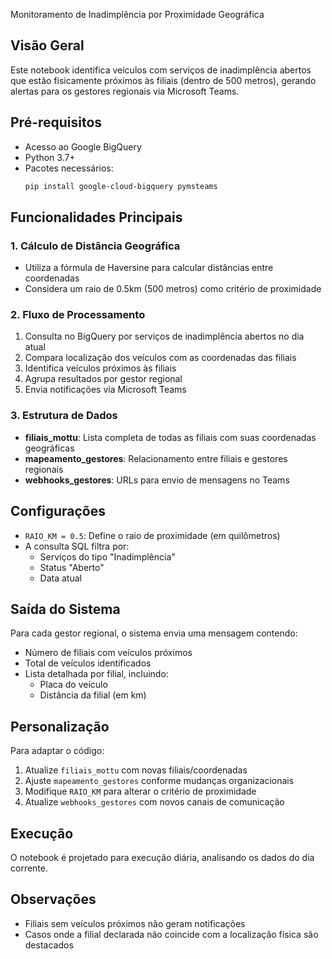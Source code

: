  Monitoramento de Inadimplência por Proximidade Geográfica

## Visão Geral
Este notebook identifica veículos com serviços de inadimplência abertos que estão fisicamente próximos às filiais (dentro de 500 metros), gerando alertas para os gestores regionais via Microsoft Teams.

## Pré-requisitos
- Acesso ao Google BigQuery
- Python 3.7+
- Pacotes necessários:
  ```bash
  pip install google-cloud-bigquery pymsteams
  ```

## Funcionalidades Principais

### 1. Cálculo de Distância Geográfica
- Utiliza a fórmula de Haversine para calcular distâncias entre coordenadas
- Considera um raio de 0.5km (500 metros) como critério de proximidade

### 2. Fluxo de Processamento
1. Consulta no BigQuery por serviços de inadimplência abertos no dia atual
2. Compara localização dos veículos com as coordenadas das filiais
3. Identifica veículos próximos às filiais
4. Agrupa resultados por gestor regional
5. Envia notificações via Microsoft Teams

### 3. Estrutura de Dados
- **filiais_mottu**: Lista completa de todas as filiais com suas coordenadas geográficas
- **mapeamento_gestores**: Relacionamento entre filiais e gestores regionais
- **webhooks_gestores**: URLs para envio de mensagens no Teams

## Configurações
- `RAIO_KM = 0.5`: Define o raio de proximidade (em quilômetros)
- A consulta SQL filtra por:
  - Serviços do tipo "Inadimplência"
  - Status "Aberto"
  - Data atual

## Saída do Sistema
Para cada gestor regional, o sistema envia uma mensagem contendo:
- Número de filiais com veículos próximos
- Total de veículos identificados
- Lista detalhada por filial, incluindo:
  - Placa do veículo
  - Distância da filial (em km)

## Personalização
Para adaptar o código:
1. Atualize `filiais_mottu` com novas filiais/coordenadas
2. Ajuste `mapeamento_gestores` conforme mudanças organizacionais
3. Modifique `RAIO_KM` para alterar o critério de proximidade
4. Atualize `webhooks_gestores` com novos canais de comunicação

## Execução
O notebook é projetado para execução diária, analisando os dados do dia corrente.


## Observações
- Filiais sem veículos próximos não geram notificações
- Casos onde a filial declarada não coincide com a localização física são destacados
